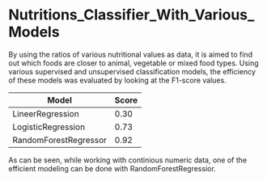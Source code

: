 # Nutritions_Classifier_With_Various_Models
By using the ratios of various nutritional values ​​as data, it is aimed to find out which foods are closer to animal, vegetable or mixed food types. Using various supervised and unsupervised classification models, the efficiency of these models was evaluated by looking at the F1-score values.


|        Model        |     Score     |
| -------------       | ------------- |
|LineerRegression     |     0.30      |
|LogisticRegression   |     0.73      |
|RandomForestRegressor|     0.92      |


As can be seen, while working with continious numeric data, one of the efficient modeling can be done with RandomForestRegressior.

